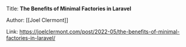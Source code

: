 Title: **The Benefits of Minimal Factories in Laravel**

Author: [[Joel Clermont]]

Link: https://joelclermont.com/post/2022-05/the-benefits-of-minimal-factories-in-laravel/